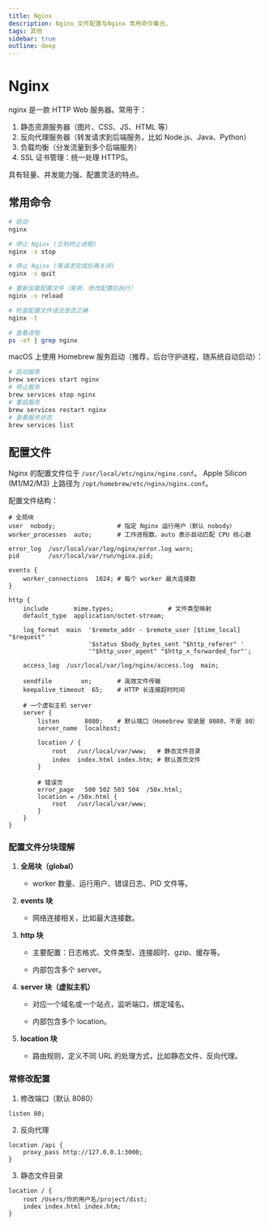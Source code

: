 ```yaml
---
title: Nginx
description: Nginx 文件配置与Nginx 常用命令集合。
tags: 其他
sidebar: true
outline: deep
---
```


# Nginx

nginx 是一款 HTTP Web 服务器。常用于：

1. 静态资源服务器（图片、CSS、JS、HTML 等）
2. 反向代理服务器（转发请求到后端服务，比如 Node.js、Java、Python）
3. 负载均衡（分发流量到多个后端服务）
4. SSL 证书管理：统一处理 HTTPS。

具有轻量、并发能力强、配置灵活的特点。

## 常用命令

```bash
# 启动
nginx

# 停止 Nginx (立刻终止进程)
nginx -s stop

# 停止 Nginx (等请求完成后再关闭)
nginx -s quit

# 重新加载配置文件（常用，修改配置后执行）
nginx -s reload

# 检查配置文件语法是否正确
nginx -t

# 查看进程
ps -ef | grep nginx

```

macOS 上使用 Homebrew 服务启动（推荐，后台守护进程，随系统自动启动）：

```bash
# 启动服务
brew services start nginx
# 停止服务
brew services stop nginx
# 重启服务
brew services restart nginx
# 查看服务状态
brew services list
```

## 配置文件

Nginx 的配置文件位于 `/usr/local/etc/nginx/nginx.conf`。
Apple Silicon (M1/M2/M3) 上路径为 `/opt/homebrew/etc/nginx/nginx.conf`。

配置文件结构：

```nginx
# 全局块
user  nobody;                 # 指定 Nginx 运行用户（默认 nobody）
worker_processes  auto;       # 工作进程数，auto 表示自动匹配 CPU 核心数

error_log  /usr/local/var/log/nginx/error.log warn;
pid        /usr/local/var/run/nginx.pid;

events {
    worker_connections  1024; # 每个 worker 最大连接数
}

http {
    include       mime.types;               # 文件类型映射
    default_type  application/octet-stream;

    log_format  main  '$remote_addr - $remote_user [$time_local] "$request" '
                      '$status $body_bytes_sent "$http_referer" '
                      '"$http_user_agent" "$http_x_forwarded_for"';

    access_log  /usr/local/var/log/nginx/access.log  main;

    sendfile        on;       # 高效文件传输
    keepalive_timeout  65;    # HTTP 长连接超时时间

    # 一个虚拟主机 server
    server {
        listen       8080;    # 默认端口（Homebrew 安装是 8080，不是 80）
        server_name  localhost;

        location / {
            root   /usr/local/var/www;   # 静态文件目录
            index  index.html index.htm; # 默认首页文件
        }

        # 错误页
        error_page   500 502 503 504  /50x.html;
        location = /50x.html {
            root   /usr/local/var/www;
        }
    }
}

```

### 配置文件分块理解

1. **全局块（global）**

   - worker 数量、运行用户、错误日志、PID 文件等。

2. **events 块**

   - 网络连接相关，比如最大连接数。

3. **http 块**

   - 主要配置：日志格式、文件类型、连接超时、gzip、缓存等。

   - 内部包含多个 server。

4. **server 块（虚拟主机）**

   - 对应一个域名或一个站点，监听端口，绑定域名。

   - 内部包含多个 location。

5. **location 块**

   - 路由规则，定义不同 URL 的处理方式，比如静态文件、反向代理。

### 常修改配置

1. 修改端口（默认 8080）

```nginx
listen 80;
```

2. 反向代理

```nginx
location /api {
    proxy_pass http://127.0.0.1:3000;
}
```

3. 静态文件目录

```nginx
location / {
    root /Users/你的用户名/project/dist;
    index index.html index.htm;
}
```
